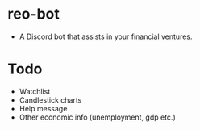 # reo-bot

- A Discord bot that assists in your financial ventures.

# Todo

- Watchlist
- Candlestick charts
- Help message
- Other economic info (unemployment, gdp etc.)
